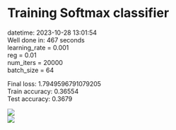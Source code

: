 # Training Softmax classifier  
datetime: 2023-10-28 13:01:54  
Well done in: 467 seconds  
learning_rate = 0.001  
reg = 0.01  
num_iters = 20000  
batch_size = 64  

Final loss: 1.7949596791079205   
Train accuracy: 0.36554   
Test accuracy: 0.3679  

<img src="weights.png">  
<br>
<img src="loss.png">
